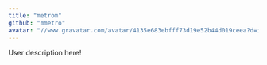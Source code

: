 ```yaml
---
title: "metrom"
github: "mmetro"
avatar: "//www.gravatar.com/avatar/4135e683ebfff73d19e52b44d019ceea?d=identicon"
---
```


User description here!
